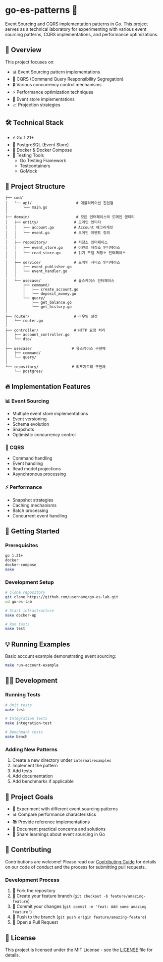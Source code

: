 # go-es-patterns 🧪

Event Sourcing and CQRS implementation patterns in Go. This project serves as a technical laboratory for experimenting with various event sourcing patterns, CQRS implementations, and performance optimizations.

## 🎯 Overview

This project focuses on:
- 📊 Event Sourcing pattern implementations
- 🔄 CQRS (Command Query Responsibility Segregation)
- 🔒 Various concurrency control mechanisms
- ⚡ Performance optimization techniques
- 💾 Event store implementations
- 📈 Projection strategies

## 🛠 Technical Stack

- ⚡ Go 1.21+
- 🐘 PostgreSQL (Event Store)
- 🐳 Docker & Docker Compose
- 🧪 Testing Tools
    - Go Testing Framework
    - Testcontainers
    - GoMock

## 📁 Project Structure

```
├── cmd/
│   └── api/                    # 애플리케이션 진입점
│       └── main.go
│
├── domain/                     # 모든 인터페이스와 도메인 엔티티
│   ├── entity/                # 도메인 엔티티
│   │   ├── account.go         # Account 애그리게잇
│   │   └── event.go           # 도메인 이벤트 정의
│   │
│   ├── repository/            # 저장소 인터페이스
│   │   ├── event_store.go     # 이벤트 저장소 인터페이스
│   │   └── read_store.go      # 읽기 모델 저장소 인터페이스
│   │
│   ├── service/               # 도메인 서비스 인터페이스
│   │   ├── event_publisher.go
│   │   └── event_handler.go
│   │
│   └── usecase/               # 유스케이스 인터페이스
│       ├── command/
│       │   ├── create_account.go
│       │   └── deposit_money.go
│       └── query/
│           ├── get_balance.go
│           └── get_history.go
│
├── router/                    # 라우팅 설정
│   └── router.go
│
├── controller/                # HTTP 요청 처리
│   ├── account_controller.go
│   └── dto/
│
├── usecase/                  # 유스케이스 구현체
│   ├── command/
│   └── query/
│
└── repository/               # 리포지토리 구현체
    └── postgres/
```

## 🔥 Implementation Features

### 📊 Event Sourcing
- Multiple event store implementations
- Event versioning
- Schema evolution
- Snapshots
- Optimistic concurrency control

### 🔄 CQRS
- Command handling
- Event handling
- Read model projections
- Asynchronous processing

### ⚡ Performance
- Snapshot strategies
- Caching mechanisms
- Batch processing
- Concurrent event handling

## 🚀 Getting Started

### Prerequisites
```bash
go 1.21+
docker
docker-compose
make
```

### Development Setup
```bash
# Clone repository
git clone https://github.com/username/go-es-lab.git
cd go-es-lab

# Start infrastructure
make docker-up

# Run tests
make test
```

## 💡 Running Examples

Basic account example demonstrating event sourcing:
```bash
make run-account-example
```

## 👨‍💻 Development

### Running Tests
```bash
# Unit tests
make test

# Integration tests
make integration-test

# Benchmark tests
make bench
```

### Adding New Patterns

1. Create a new directory under `internal/examples`
2. Implement the pattern
3. Add tests
4. Add documentation
5. Add benchmarks if applicable

## 🎯 Project Goals

- 🧪 Experiment with different event sourcing patterns
- 📊 Compare performance characteristics
- 📚 Provide reference implementations
- 📝 Document practical concerns and solutions
- 🤝 Share learnings about event sourcing in Go

## 🤝 Contributing

Contributions are welcome! Please read our [Contributing Guide](CONTRIBUTING.md) for details on our code of conduct and the process for submitting pull requests.

### Development Process
1. 🔱 Fork the repository
2. 🌿 Create your feature branch (`git checkout -b feature/amazing-feature`)
3. 💾 Commit your changes (`git commit -m 'feat: Add some amazing feature'`)
4. 🚀 Push to the branch (`git push origin feature/amazing-feature`)
5. 🎉 Open a Pull Request

## 📝 License

This project is licensed under the MIT License - see the [LICENSE](LICENSE) file for details.